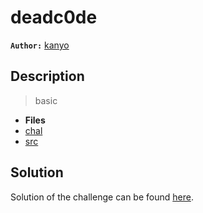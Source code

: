 # deadc0de

**`Author:`** [kanyo](https://github.com/Chaelsoo)

## Description

>  basic



- **Files** 
- [chal](./challenge/deadcode) 
- [src](./challenge/vuln.c)

## Solution

Solution of the challenge can be found [here](solution/solve.py).
